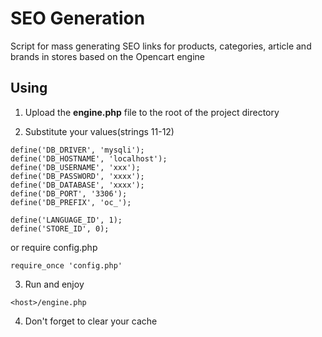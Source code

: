 # SEO Generation
Script for mass generating SEO links for products, categories, article and brands in stores based on the Opencart engine

## Using 
1. Upload the **engine.php** file to the root of the project directory

2. Substitute your values(strings 11-12)

```
define('DB_DRIVER', 'mysqli');
define('DB_HOSTNAME', 'localhost');
define('DB_USERNAME', 'xxx');
define('DB_PASSWORD', 'xxxx');
define('DB_DATABASE', 'xxxx');
define('DB_PORT', '3306');
define('DB_PREFIX', 'oc_');

define('LANGUAGE_ID', 1);
define('STORE_ID', 0);
```

   or require config.php
 
 ```
 require_once 'config.php'
 ```
 
 3. Run and enjoy
 
  ```
  <host>/engine.php
  ```
 4. Don't forget to clear your cache
